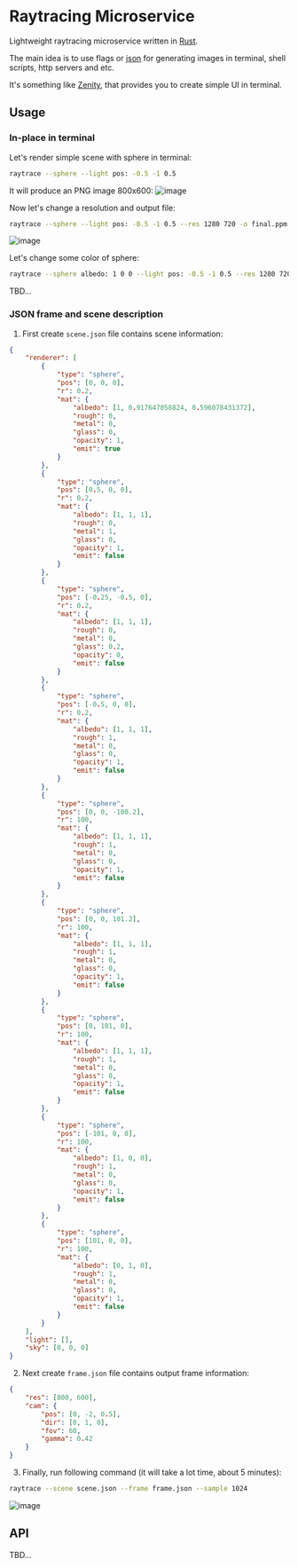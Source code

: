 # Raytracing Microservice

Lightweight raytracing microservice written in [Rust](https://www.rust-lang.org/).

The main idea is to use flags or [json](https://www.json.org/json-en.html) for generating images in terminal, shell scripts, http servers and etc.

It's something like [Zenity](https://github.com/GNOME/zenity), that provides you to create simple UI in terminal.

## Usage
### In-place in terminal
Let's render simple scene with sphere in terminal:
```bash
raytrace --sphere --light pos: -0.5 -1 0.5
```

It will produce an PNG image 800x600:
![image](doc/out0.png)

Now let's change a resolution and output file:
```bash
raytrace --sphere --light pos: -0.5 -1 0.5 --res 1280 720 -o final.ppm
```

![image](doc/out1.png)

Let's change some color of sphere:
```bash
raytrace --sphere albedo: 1 0 0 --light pos: -0.5 -1 0.5 --res 1280 720 -o final.ppm
```

TBD...

### JSON frame and scene description
1. First create `scene.json` file contains scene information:
```json
{
    "renderer": [
        {
            "type": "sphere",
            "pos": [0, 0, 0],
            "r": 0.2,
            "mat": {
                "albedo": [1, 0.917647058824, 0.596078431372],
                "rough": 0,
                "metal": 0,
                "glass": 0,
                "opacity": 1,
                "emit": true
            }
        },
        {
            "type": "sphere",
            "pos": [0.5, 0, 0],
            "r": 0.2,
            "mat": {
                "albedo": [1, 1, 1],
                "rough": 0,
                "metal": 1,
                "glass": 0,
                "opacity": 1,
                "emit": false
            }
        },
        {
            "type": "sphere",
            "pos": [-0.25, -0.5, 0],
            "r": 0.2,
            "mat": {
                "albedo": [1, 1, 1],
                "rough": 0,
                "metal": 0,
                "glass": 0.2,
                "opacity": 0,
                "emit": false
            }
        },
        {
            "type": "sphere",
            "pos": [-0.5, 0, 0],
            "r": 0.2,
            "mat": {
                "albedo": [1, 1, 1],
                "rough": 1,
                "metal": 0,
                "glass": 0,
                "opacity": 1,
                "emit": false
            }
        },
        {
            "type": "sphere",
            "pos": [0, 0, -100.2],
            "r": 100,
            "mat": {
                "albedo": [1, 1, 1],
                "rough": 1,
                "metal": 0,
                "glass": 0,
                "opacity": 1,
                "emit": false
            }
        },
        {
            "type": "sphere",
            "pos": [0, 0, 101.2],
            "r": 100,
            "mat": {
                "albedo": [1, 1, 1],
                "rough": 1,
                "metal": 0,
                "glass": 0,
                "opacity": 1,
                "emit": false
            }
        },
        {
            "type": "sphere",
            "pos": [0, 101, 0],
            "r": 100,
            "mat": {
                "albedo": [1, 1, 1],
                "rough": 1,
                "metal": 0,
                "glass": 0,
                "opacity": 1,
                "emit": false
            }
        },
        {
            "type": "sphere",
            "pos": [-101, 0, 0],
            "r": 100,
            "mat": {
                "albedo": [1, 0, 0],
                "rough": 1,
                "metal": 0,
                "glass": 0,
                "opacity": 1,
                "emit": false
            }
        },
        {
            "type": "sphere",
            "pos": [101, 0, 0],
            "r": 100,
            "mat": {
                "albedo": [0, 1, 0],
                "rough": 1,
                "metal": 0,
                "glass": 0,
                "opacity": 1,
                "emit": false
            }
        }
    ],
    "light": [],
    "sky": [0, 0, 0]
}
```

2. Next create `frame.json` file contains output frame information:
```json
{
    "res": [800, 600],
    "cam": {
        "pos": [0, -2, 0.5],
        "dir": [0, 1, 0],
        "fov": 60,
        "gamma": 0.42
    }
}
```

3. Finally, run following command (it will take a lot time, about 5 minutes):

```bash
raytrace --scene scene.json --frame frame.json --sample 1024
```

![image](doc/out2.png)

## API
TBD...
